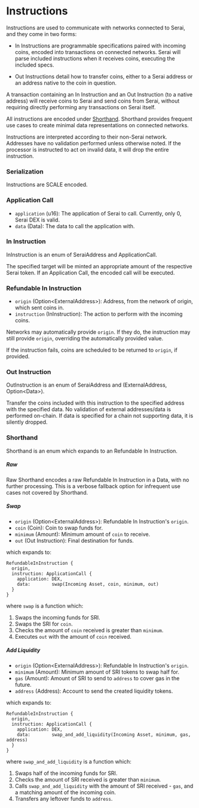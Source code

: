 # Instructions

Instructions are used to communicate with networks connected to Serai, and they
come in two forms:

  - In Instructions are programmable specifications paired with incoming coins,
encoded into transactions on connected networks. Serai will parse included
instructions when it receives coins, executing the included specs.

  - Out Instructions detail how to transfer coins, either to a Serai address or
an address native to the coin in question.

A transaction containing an In Instruction and an Out Instruction (to a native
address) will receive coins to Serai and send coins from Serai, without
requiring directly performing any transactions on Serai itself.

All instructions are encoded under [Shorthand](#shorthand). Shorthand provides
frequent use cases to create minimal data representations on connected networks.

Instructions are interpreted according to their non-Serai network. Addresses
have no validation performed unless otherwise noted. If the processor is
instructed to act on invalid data, it will drop the entire instruction.

### Serialization

Instructions are SCALE encoded.

### Application Call

  - `application` (u16):  The application of Serai to call. Currently, only 0,
Serai DEX is valid.
  - `data`        (Data): The data to call the application with.

### In Instruction

InInstruction is an enum of SeraiAddress and ApplicationCall.

The specified target will be minted an appropriate amount of the respective
Serai token. If an Application Call, the encoded call will be executed.

### Refundable In Instruction

  - `origin` (Option\<ExternalAddress>): Address, from the network of origin,
which sent coins in.
  - `instruction` (InInstruction):       The action to perform with the incoming
coins.

Networks may automatically provide `origin`. If they do, the instruction may
still provide `origin`, overriding the automatically provided value.

If the instruction fails, coins are scheduled to be returned to `origin`,
if provided.

### Out Instruction

OutInstruction is an enum of SeraiAddress and (ExternalAddress, Option\<Data>).

Transfer the coins included with this instruction to the specified address with
the specified data. No validation of external addresses/data is performed
on-chain. If data is specified for a chain not supporting data, it is silently
dropped.

### Shorthand

Shorthand is an enum which expands to an Refundable In Instruction.

##### Raw

Raw Shorthand encodes a raw Refundable In Instruction in a Data, with no further
processing. This is a verbose fallback option for infrequent use cases not
covered by Shorthand.

##### Swap

  - `origin`  (Option\<ExternalAddress>): Refundable In Instruction's `origin`.
  - `coin`    (Coin):                     Coin to swap funds for.
  - `minimum` (Amount):                   Minimum amount of `coin` to receive.
  - `out`     (Out Instruction):          Final destination for funds.

which expands to:

```
RefundableInInstruction {
  origin,
  instruction: ApplicationCall {
    application: DEX,
    data:        swap(Incoming Asset, coin, minimum, out)
  }
}
```

where `swap` is a function which:

  1) Swaps the incoming funds for SRI.
  2) Swaps the SRI for `coin`.
  3) Checks the amount of `coin` received is greater than `minimum`.
  4) Executes `out` with the amount of `coin` received.

##### Add Liquidity

  - `origin`  (Option\<ExternalAddress>): Refundable In Instruction's `origin`.
  - `minimum` (Amount):                   Minimum amount of SRI tokens to swap
half for.
  - `gas`     (Amount):                   Amount of SRI to send to `address` to
cover gas in the future.
  - `address` (Address):                  Account to send the created liquidity
tokens.

which expands to:

```
RefundableInInstruction {
  origin,
  instruction: ApplicationCall {
    application: DEX,
    data:        swap_and_add_liquidity(Incoming Asset, minimum, gas, address)
  }
}
```

where `swap_and_add_liquidity` is a function which:

  1) Swaps half of the incoming funds for SRI.
  2) Checks the amount of SRI received is greater than `minimum`.
  3) Calls `swap_and_add_liquidity` with the amount of SRI received - `gas`, and
a matching amount of the incoming coin.
  4) Transfers any leftover funds to `address`.
